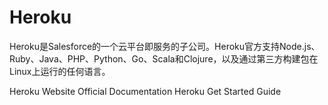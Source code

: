 # Heroku

Heroku是Salesforce的一个云平台即服务的子公司。Heroku官方支持Node.js、Ruby、Java、PHP、Python、Go、Scala和Clojure，以及通过第三方构建包在Linux上运行的任何语言。

<BadgeLink badgeText='Official Website' colorScheme='blue' href='https://www.heroku.com/'>Heroku Website</BadgeLink>
<BadgeLink badgeText='Official Documentation' colorScheme='blue' href='https://devcenter.heroku.com/'>Official Documentation</BadgeLink>
<BadgeLink badgeText='Get Started Guide' colorScheme='blue' href='https://devcenter.heroku.com/start'>Heroku Get Started Guide</BadgeLink>
